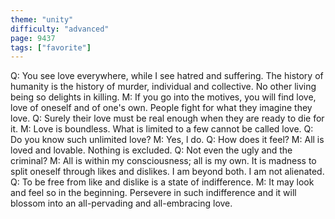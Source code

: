 ```yaml
---
theme: "unity"
difficulty: "advanced"
page: 9437
tags: ["favorite"]
---
```


Q: You see love everywhere, while I see hatred and suffering. The history of humanity is the history of murder, individual and collective. No other living being so delights in killing. M: If you go into the motives, you will find love, love of oneself and of one's own. People fight for what they imagine they love. Q: Surely their love must be real enough when they are ready to die for it. M: Love is boundless. What is limited to a few cannot be called love. Q: Do you know such unlimited love? M: Yes, l do. Q: How does it feel? M: All is loved and lovable. Nothing is excluded. Q: Not even the ugly and the criminal? M: All is within my consciousness; all is my own. It is madness to split oneself through likes and dislikes. I am beyond both. I am not alienated. Q: To be free from like and dislike is a state of indifference. M: It may look and feel so in the beginning. Persevere in such indifference and it will blossom into an all-pervading and all-embracing love.